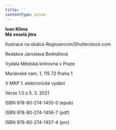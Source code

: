 ```yaml
---
title: ''
contentType: prose
---
```


<section>

**Ivan Klíma  
Má veselá jitra**

</section>

<section>

Ilustrace na obálce Regissercom/Shutterstock.com

Redakce Jaroslava Bednářová

</section>

<section>

Vydala Městská knihovna v Praze

Mariánské nám. 1, 115 72 Praha 1

</section>

<section>

V MKP 1. elektronické vydání

Verze 1.0 z 5. 3. 2021

</section>

<section>

ISBN 978-80-274-1455-0 (epub)

ISBN 978-80-274-1456-7 (pdf)

ISBN 978-80-274-1457-4 (prc)

</section>
